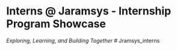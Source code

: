 # Interns @ Jaramsys - Internship Program Showcase



*Exploring, Learning, and Building Together*
#   J r a m s y s _ i n t e r n s 
 
 
